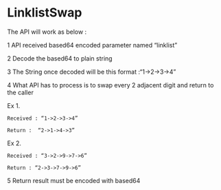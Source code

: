 # LinklistSwap

The API will work as below :

1 API received based64 encoded parameter named “linklist”

2 Decode the based64 to plain string

3 The String once decoded will be this format :“1->2->3->4”

4 What API has to process is to swap every 2 adjacent digit and return to the caller

Ex 1.

	Received : “1->2->3->4”
	
	Return :  “2->1->4->3”
	
Ex 2.

	Received : “3->2->9->7->6”
	
	Return : “2->3->7->9->6”
	
5 Return result must be encoded with based64
